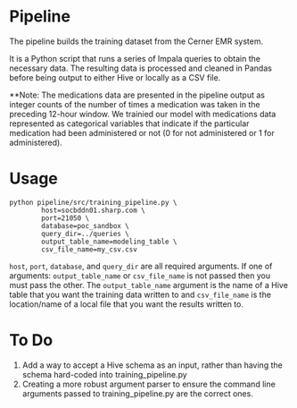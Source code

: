 # Pipeline

The pipeline builds the training dataset from the Cerner EMR system.

It is a Python script that runs a series of Impala queries to obtain the necessary data. The resulting data is processed and cleaned in Pandas before being output to either Hive or locally as a CSV file.

**Note: The medications data are presented in the pipeline output as integer counts of the number of times a medication was taken in the preceding 12-hour window. We trainied our model with medications data represented as categorical variables that indicate if the particular medication had been administered or not (0 for not administered or 1 for administered). 

# Usage

```
python pipeline/src/training_pipeline.py \
        host=socbddn01.sharp.com \
        port=21050 \
        database=poc_sandbox \
        query_dir=../queries \
        output_table_name=modeling_table \
        csv_file_name=my_csv.csv
```
`host`, `port`, `database`, and `query_dir` are all required arguments. If one of arguments: `output_table_name` or `csv_file_name` is not passed then you must pass the other. The `output_table_name` argument is the name of a Hive table that you want the training data written to and `csv_file_name` is the location/name of a local file that you want the results written to. 

# To Do

1. Add a way to accept a Hive schema as an input, rather than having the schema hard-coded into training_pipeline.py
2. Creating a more robust argument parser to ensure the command line arguments passed to training_pipeline.py are the correct ones.
